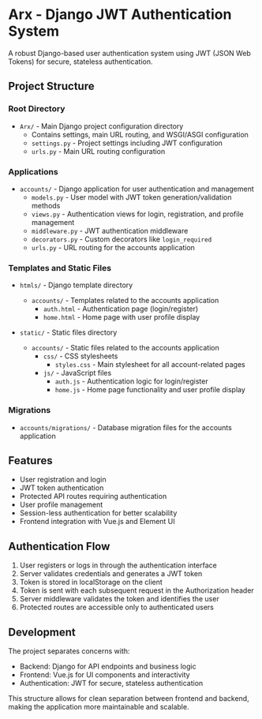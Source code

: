 # Arx - Django JWT Authentication System

A robust Django-based user authentication system using JWT (JSON Web Tokens) for secure, stateless authentication.

## Project Structure

### Root Directory

- `Arx/` - Main Django project configuration directory
  - Contains settings, main URL routing, and WSGI/ASGI configuration
  - `settings.py` - Project settings including JWT configuration
  - `urls.py` - Main URL routing configuration

### Applications

- `accounts/` - Django application for user authentication and management
  - `models.py` - User model with JWT token generation/validation methods
  - `views.py` - Authentication views for login, registration, and profile management
  - `middleware.py` - JWT authentication middleware
  - `decorators.py` - Custom decorators like `login_required`
  - `urls.py` - URL routing for the accounts application

### Templates and Static Files

- `htmls/` - Django template directory
  - `accounts/` - Templates related to the accounts application
    - `auth.html` - Authentication page (login/register)
    - `home.html` - Home page with user profile display

- `static/` - Static files directory
  - `accounts/` - Static files related to the accounts application
    - `css/` - CSS stylesheets
      - `styles.css` - Main stylesheet for all account-related pages
    - `js/` - JavaScript files
      - `auth.js` - Authentication logic for login/register
      - `home.js` - Home page functionality and user profile display

### Migrations

- `accounts/migrations/` - Database migration files for the accounts application

## Features

- User registration and login
- JWT token authentication
- Protected API routes requiring authentication
- User profile management
- Session-less authentication for better scalability
- Frontend integration with Vue.js and Element UI

## Authentication Flow

1. User registers or logs in through the authentication interface
2. Server validates credentials and generates a JWT token
3. Token is stored in localStorage on the client
4. Token is sent with each subsequent request in the Authorization header
5. Server middleware validates the token and identifies the user
6. Protected routes are accessible only to authenticated users

## Development

The project separates concerns with:
- Backend: Django for API endpoints and business logic
- Frontend: Vue.js for UI components and interactivity
- Authentication: JWT for secure, stateless authentication

This structure allows for clean separation between frontend and backend, making the application more maintainable and scalable. 